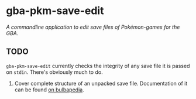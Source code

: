 gba-pkm-save-edit
=================

*A commandline application to edit save files of Pokémon-games for the GBA.*

TODO
----

`gba-pkm-save-edit` currently checks the integrity of any save file it is
passed on `stdin`. There's obviously much to do.

1. Cover complete structure of an unpacked save file. Documentation of it can
be found [on
bulbapedia](http://bulbapedia.bulbagarden.net/wiki/Save_data_structure_in_Generation_III).
